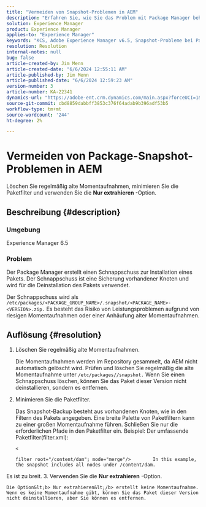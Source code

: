 ```yaml
---
title: "Vermeiden von Snapshot-Problemen in AEM"
description: "Erfahren Sie, wie Sie das Problem mit Package Manager beheben können, bei dem der Snapshot eine Sicherung vorhandener Knoten ist und zur Deinstallation des Pakets verwendet wird."
solution: Experience Manager
product: Experience Manager
applies-to: "Experience Manager"
keywords: "KCS, Adobe Experience Manager v6.5, Snapshot-Probleme bei Paketen, AEM v6.5, Fehlerbehebung"
resolution: Resolution
internal-notes: null
bug: false
article-created-by: Jim Menn
article-created-date: "6/6/2024 12:55:11 AM"
article-published-by: Jim Menn
article-published-date: "6/6/2024 12:59:23 AM"
version-number: 3
article-number: KA-22341
dynamics-url: "https://adobe-ent.crm.dynamics.com/main.aspx?forceUCI=1&pagetype=entityrecord&etn=knowledgearticle&id=ec39a067-9f23-ef11-840b-6045bd006268"
source-git-commit: cbd8859dabbff3853c376f64adab9b396adf53b5
workflow-type: tm+mt
source-wordcount: '244'
ht-degree: 2%

---
```


# Vermeiden von Package-Snapshot-Problemen in AEM


Löschen Sie regelmäßig alte Momentaufnahmen, minimieren Sie die Paketfilter und verwenden Sie die <b>Nur extrahieren</b> -Option.

## Beschreibung {#description}


### <b>Umgebung</b>

Experience Manager 6.5



### <b>Problem</b>

Der Package Manager erstellt einen Schnappschuss zur Installation eines Pakets. Der Schnappschuss ist eine Sicherung vorhandener Knoten und wird für die Deinstallation des Pakets verwendet.

Der Schnappschuss wird als `/etc/packages/<PACKAGE_GROUP_NAME>/.snapshot/<PACKAGE_NAME>-<VERSION>.zip.` Es besteht das Risiko von Leistungsproblemen aufgrund von riesigen Momentaufnahmen oder einer Anhäufung alter Momentaufnahmen.


## Auflösung {#resolution}


1. Löschen Sie regelmäßig alte Momentaufnahmen.

   Die Momentaufnahmen werden im Repository gesammelt, da AEM nicht automatisch gelöscht wird. Prüfen und löschen Sie regelmäßig die alte Momentaufnahme unter `/etc/packages//snapshot.` Wenn Sie einen Schnappschuss löschen, können Sie das Paket dieser Version nicht deinstallieren, sondern es entfernen.


2. Minimieren Sie die Paketfilter.

   Das Snapshot-Backup besteht aus vorhandenen Knoten, wie in den Filtern des Pakets angegeben. Eine breite Palette von Paketfiltern kann zu einer großen Momentaufnahme führen. Schließen Sie nur die erforderlichen Pfade in den Paketfilter ein. Beispiel: Der umfassende Paketfilter(filter.xml):



   `<`


   ```
   filter root="/content/dam"; mode="merge"/>        In this example, the snapshot includes all nodes under /content/dam.
   ```

Es ist zu breit.
3. Verwenden Sie die <b>Nur extrahieren</b> -Option.

    Die Option&lt;b> Nur extrahieren&lt;/b> erstellt keine Momentaufnahme. Wenn es keine Momentaufnahme gibt, können Sie das Paket dieser Version nicht deinstallieren, aber Sie können es entfernen.
    


